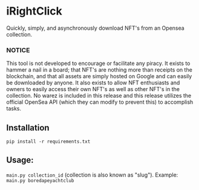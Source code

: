 # iRightClick
Quickly, simply, and asynchronously download NFT's from an Opensea collection.

### NOTICE
This tool is not developed to encourage or facilitate any piracy. It exists to hammer a nail in a board; that NFT's are nothing more than receipts on the blockchain, and that all assets are simply hosted on Google and can easily be downloaded by anyone. It also exists to allow NFT enthusiasts and owners to easily access their own NFT's as well as other NFT's in the collection.
No warez is included in this release and this release utilizes the official OpenSea API (which they can modify to prevent this) to accomplish tasks.

## Installation
`pip install -r requirements.txt`

## Usage:
`main.py collection_id` (collection is also known as "slug").
Example: `main.py boredapeyachtclub`
